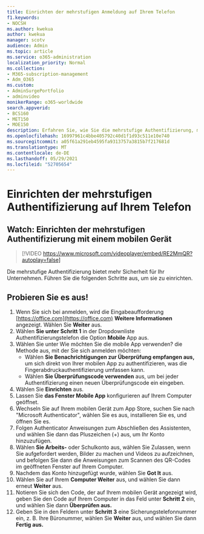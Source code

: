 ```yaml
---
title: Einrichten der mehrstufigen Anmeldung auf Ihrem Telefon
f1.keywords:
- NOCSH
ms.author: kwekua
author: kwekua
manager: scotv
audience: Admin
ms.topic: article
ms.service: o365-administration
localization_priority: Normal
ms.collection:
- M365-subscription-management
- Adm_O365
ms.custom:
- AdminSurgePortfolio
- adminvideo
monikerRange: o365-worldwide
search.appverid:
- BCS160
- MET150
- MOE150
description: Erfahren Sie, wie Sie die mehrstufige Authentifizierung, manchmal auch als zweistufige Authentifizierung bezeichnet, auf Ihrem Telefon einrichten.
ms.openlocfilehash: 16997961c4bbe405792c40d1f1d93c511e10e740
ms.sourcegitcommit: a05f61a291eb4595fa9313757a3815b7f217681d
ms.translationtype: MT
ms.contentlocale: de-DE
ms.lasthandoff: 05/29/2021
ms.locfileid: "52705654"
---
```

# <a name="set-up-multi-factor-authentication-on-your-phone"></a>Einrichten der mehrstufigen Authentifizierung auf Ihrem Telefon

## <a name="watch-set-up-multi-factor-authentication-with-a-mobile-device"></a>Watch: Einrichten der mehrstufigen Authentifizierung mit einem mobilen Gerät

> [!VIDEO https://www.microsoft.com/videoplayer/embed/RE2MmQR?autoplay=false]

Die mehrstufige Authentifizierung bietet mehr Sicherheit für Ihr Unternehmen. Führen Sie die folgenden Schritte aus, um sie zu einrichten.

## <a name="try-it"></a>Probieren Sie es aus!

1. Wenn Sie sich bei anmelden, wird die Eingabeaufforderung [https://office.com](https://office.com) **Weitere Informationen** angezeigt. Wählen Sie **Weiter** aus.
1. Wählen **Sie unter Schritt 1** in der Dropdownliste Authentifizierungstelefon die Option **Mobile** App aus. 
1. Wählen Sie unter Wie möchten Sie die mobile App verwenden? die Methode aus, mit der Sie sich anmelden möchten:
    - Wählen **Sie Benachrichtigungen zur Überprüfung empfangen aus,** um sich direkt von Ihrer mobilen App zu authentifizieren, was die Fingerabdruckauthentifizierung umfassen kann.
    - Wählen **Sie Überprüfungscode verwenden** aus, um bei jeder Authentifizierung einen neuen Überprüfungscode ein eingeben.
1. Wählen Sie **Einrichten** aus.
1. Lassen Sie **das Fenster Mobile App** konfigurieren auf Ihrem Computer geöffnet.
1. Wechseln Sie auf Ihrem mobilen Gerät zum App Store, suchen Sie nach "Microsoft Authenticator", wählen Sie es aus, installieren Sie es, und öffnen Sie es.
1. Folgen Authenticator Anweisungen zum Abschließen des Assistenten, und wählen Sie dann das Pluszeichen (+) aus, um Ihr Konto hinzuzufügen.
1. Wählen **Sie Arbeits-**  oder Schulkonto aus, wählen Sie Zulassen, wenn Sie aufgefordert werden, Bilder zu machen und Videos zu aufzeichnen, und befolgen Sie dann die Anweisungen zum Scannen des QR-Codes im geöffneten Fenster auf Ihrem Computer.
1. Nachdem das Konto hinzugefügt wurde, wählen Sie **Got It** aus.
1. Wählen Sie auf Ihrem **Computer Weiter** aus, und wählen Sie dann erneut **Weiter** aus.
1. Notieren Sie sich den Code, der auf Ihrem mobilen Gerät angezeigt wird, geben Sie den Code auf Ihrem Computer in das Feld unter **Schritt 2** ein, und wählen Sie dann **Überprüfen aus.**
1. Geben Sie in den Feldern unter **Schritt 3** eine Sicherungstelefonnummer ein, z. B. Ihre Büronummer, wählen Sie **Weiter** aus, und wählen Sie dann **Fertig aus.**